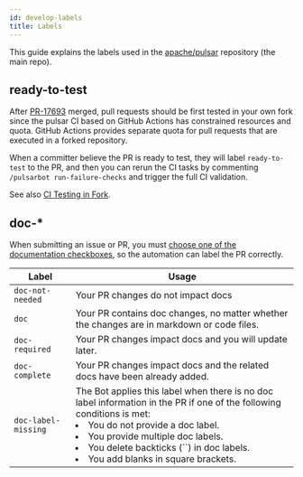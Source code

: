 ```yaml
---
id: develop-labels
title: Labels
---
```


This guide explains the labels used in the [apache/pulsar](http://github.com/apache/pulsar) repository (the main repo).

## ready-to-test

After [PR-17693](https://github.com/apache/pulsar/pull/17693) merged, pull requests should be first tested in your own fork since the pulsar CI based on GitHub Actions has constrained resources and quota. GitHub Actions provides separate quota for pull requests that are executed in a forked repository.

When a committer believe the PR is ready to test, they will label `ready-to-test` to the PR, and then you can rerun the CI tasks by commenting `/pulsarbot run-failure-checks` and trigger the full CI validation.

See also [CI Testing in Fork](personal-ci.md).

## doc-*

When submitting an issue or PR, you must [choose one of the documentation checkboxes](https://github.com/apache/pulsar/blob/master/.github/PULL_REQUEST_TEMPLATE.md#documentation), so the automation can label the PR correctly.

| Label               | Usage                                                                                                                                                                                                                                                                                                     |
|---------------------|-----------------------------------------------------------------------------------------------------------------------------------------------------------------------------------------------------------------------------------------------------------------------------------------------------------|
| `doc-not-needed`    | Your PR changes do not impact docs                                                                                                                                                                                                                                                                        |
| `doc`               | Your PR contains doc changes, no matter whether the changes are in markdown or code files.                                                                                                                                                                                                                |
| `doc-required`      | Your PR changes impact docs and you will update later.                                                                                                                                                                                                                                                    |
| `doc-complete`      | Your PR changes impact docs and the related docs have been already added.                                                                                                                                                                                                                                 |
| `doc-label-missing` | The Bot applies this label when there is no doc label information in the PR if one of the following conditions is met: <br/><li>You do not provide a doc label.</li><li>You provide multiple doc labels.</li><li>You delete backticks (``) in doc labels.</li><li>You add blanks in square brackets.</li> |
